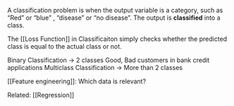 A classification problem is when the output variable is a category, such as “Red” or “blue” , “disease” or “no disease”. The output is **classified** into a class.


The [[Loss Function]] in Classificaiton simply checks whether the predicted class is equal to the actual class or not.

Binary Classification -> 2 classes
	Good, Bad customers in bank credit applications
Multiclass Classification -> More than 2 classes

[[Feature engineering]]: Which data is relevant?

Related: [[Regression]]